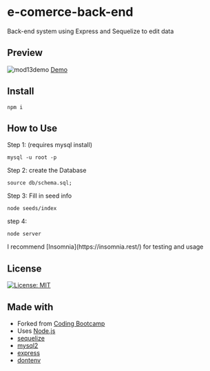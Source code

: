 # e-comerce-back-end
Back-end system using Express and Sequelize to edit data

## Preview

![mod13demo](https://user-images.githubusercontent.com/98830462/169703058-51855c26-7ee2-4233-b43c-ec24e0b23b46.PNG)
[Demo](https://www.youtube.com/watch?v=ND7LVlr3UkE)

## Install

```
npm i
```

## How to Use

Step 1: (requires mysql install)
```
mysql -u root -p
```

Step 2: create the Database
```
source db/schema.sql;
```

Step 3: Fill in seed info
```
node seeds/index
```

step 4: 
```
node server
```

<p> I recommend [Insomnia](https://insomnia.rest/) for testing and usage</p>

## License

[![License: MIT](https://img.shields.io/badge/License-MIT-blue.svg)](https://opensource.org/licenses/MIT)

## Made with

- Forked from [Coding Bootcamp](https://github.com/coding-boot-camp)
- Uses [Node.js](https://nodejs.org/en/)
- [sequelize](https://sequelize.org/)
- [mysql2](https://dev.mysql.com/doc/)
- [express](https://expressjs.com/)
- [dontenv](https://www.npmjs.com/package/dotenv)
